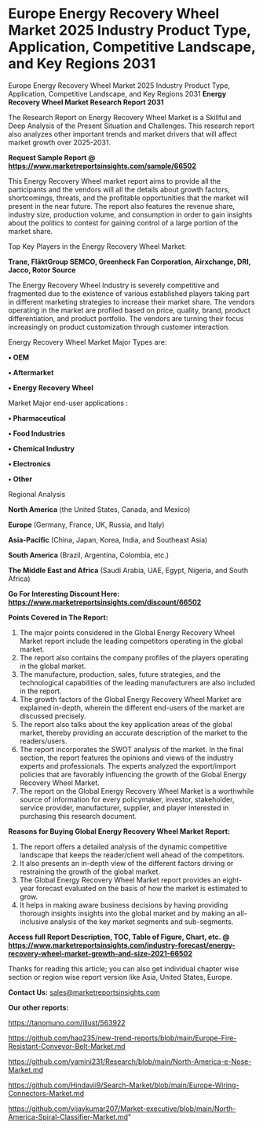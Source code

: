 # Europe Energy Recovery Wheel Market 2025 Industry Product Type, Application, Competitive Landscape, and Key Regions 2031
Europe Energy Recovery Wheel Market 2025 Industry Product Type, Application, Competitive Landscape, and Key Regions 2031
<strong>Energy Recovery Wheel Market Research Report 2031</strong>

The Research Report on Energy Recovery Wheel Market is a Skillful and Deep Analysis of the Present Situation and Challenges. This research report also analyzes other important trends and market drivers that will affect market growth over 2025-2031.

<strong>Request Sample Report @ <a href=https://www.marketreportsinsights.com/sample/66502>https://www.marketreportsinsights.com/sample/66502</a></strong>

This Energy Recovery Wheel market report aims to provide all the participants and the vendors will all the details about growth factors, shortcomings, threats, and the profitable opportunities that the market will present in the near future. The report also features the revenue share, industry size, production volume, and consumption in order to gain insights about the politics to contest for gaining control of a large portion of the market share.

Top Key Players in the Energy Recovery Wheel Market:

<strong>Trane, FläktGroup SEMCO, Greenheck Fan Corporation, Airxchange, DRI, Jacco, Rotor Source</strong>

The Energy Recovery Wheel Industry is severely competitive and fragmented due to the existence of various established players taking part in different marketing strategies to increase their market share. The vendors operating in the market are profiled based on price, quality, brand, product differentiation, and product portfolio. The vendors are turning their focus increasingly on product customization through customer interaction.

Energy Recovery Wheel Market Major Types are:

<strong>• OEM

• Aftermarket

• Energy Recovery Wheel</strong>

Market Major end-user applications :

<strong>• Pharmaceutical

• Food Industries

• Chemical Industry

• Electronics

• Other</strong>

Regional Analysis

</u><strong><b>North America</b></strong> (the United States, Canada, and Mexico)

<strong><b>Europe </b></strong>(Germany, France, UK, Russia, and Italy)

<strong><b>Asia-Pacific</b></strong> (China, Japan, Korea, India, and Southeast Asia)

<strong><b>South America</b></strong> (Brazil, Argentina, Colombia, etc.)

<strong><b>The Middle East and Africa</b></strong> (Saudi Arabia, UAE, Egypt, Nigeria, and South Africa)

<strong>Go For Interesting Discount Here: <a href=https://www.marketreportsinsights.com/discount/66502>https://www.marketreportsinsights.com/discount/66502</a></strong>

<strong>Points Covered in The Report:</strong>
<ol>
  <li>The major points considered in the Global Energy Recovery Wheel Market report include the leading competitors operating in the global market.</li>
  <li>The report also contains the company profiles of the players operating in the global market.</li>
  <li>The manufacture, production, sales, future strategies, and the technological capabilities of the leading manufacturers are also included in the report.</li>
  <li>The growth factors of the Global Energy Recovery Wheel Market are explained in-depth, wherein the different end-users of the market are discussed precisely.</li>
  <li>The report also talks about the key application areas of the global market, thereby providing an accurate description of the market to the readers/users.</li>
  <li>The report incorporates the SWOT analysis of the market. In the final section, the report features the opinions and views of the industry experts and professionals. The experts analyzed the export/import policies that are favorably influencing the growth of the Global Energy Recovery Wheel Market.</li>
  <li>The report on the Global Energy Recovery Wheel Market is a worthwhile source of information for every policymaker, investor, stakeholder, service provider, manufacturer, supplier, and player interested in purchasing this research document.</li>
</ol>
<strong>Reasons for Buying Global Energy Recovery Wheel Market Report:</strong>

<ol>
  <li>The report offers a detailed analysis of the dynamic competitive landscape that keeps the reader/client well ahead of the competitors.</li>
  <li>It also presents an in-depth view of the different factors driving or restraining the growth of the global market.</li>
  <li>The Global Energy Recovery Wheel Market report provides an eight-year forecast evaluated on the basis of how the market is estimated to grow.</li>
  <li>It helps in making aware business decisions by having providing thorough insights insights into the global market and by making an all-inclusive analysis of the key market segments and sub-segments.</li>
</ol>
<strong>Access full Report Description, TOC, Table of Figure, Chart, etc. @ <a href=https://www.marketreportsinsights.com/industry-forecast/energy-recovery-wheel-market-growth-and-size-2021-66502>https://www.marketreportsinsights.com/industry-forecast/energy-recovery-wheel-market-growth-and-size-2021-66502</a></strong>


Thanks for reading this article; you can also get individual chapter wise section or region wise report version like Asia, United States, Europe.

<strong>Contact Us:</strong>
sales@marketreportsinsights.com

<strong>Our other reports:</strong>

<a href=https://tanomuno.com/illust/563922>https://tanomuno.com/illust/563922</a>

<a href=https://github.com/haq235/new-trend-reports/blob/main/Europe-Fire-Resistant-Conveyor-Belt-Market.md>https://github.com/haq235/new-trend-reports/blob/main/Europe-Fire-Resistant-Conveyor-Belt-Market.md</a>

<a href=https://github.com/yamini231/Research/blob/main/North-America-e-Nose-Market.md>https://github.com/yamini231/Research/blob/main/North-America-e-Nose-Market.md</a>

<a href=https://github.com/Hindavii9/Search-Market/blob/main/Europe-Wiring-Connectors-Market.md>https://github.com/Hindavii9/Search-Market/blob/main/Europe-Wiring-Connectors-Market.md</a>

<a href=https://github.com/vijaykumar207/Market-executive/blob/main/North-America-Spiral-Classifier-Market.md>https://github.com/vijaykumar207/Market-executive/blob/main/North-America-Spiral-Classifier-Market.md</a>"

